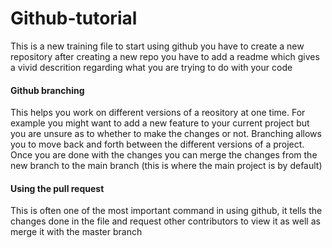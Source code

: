 # Github-tutorial
This is a new training file to start using github you have to create a new repository after creating a new repo you have to add a readme which gives a vivid descrition regarding what you are trying to do
with your code
#### Github branching 
This helps you work on different versions of a reository at one time. For example you might want to add a new feature to your current project but you are unsure as to whether to make the changes or not. Branching allows you to move back and forth between the different versions of a project. Once you are done with the changes you can merge the changes from the new branch to the main branch (this is where the main project is by default)
#### Using the pull request
This is often one of the most important command in using github, it tells the changes done in the file and request other contributors to view it as well as merge it with the master branch
